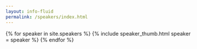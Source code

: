 ```yaml
---
layout: info-fluid
permalink: /speakers/index.html
---
```

<div class="row">
{% for speaker in site.speakers %}
{% include speaker_thumb.html speaker = speaker %}
{% endfor %}
</div>
